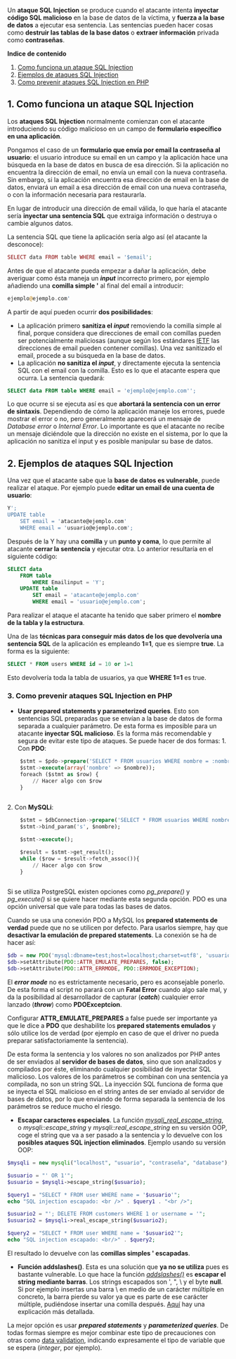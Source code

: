 Un **ataque SQL Injection** se produce cuando el atacante intenta **inyectar código SQL malicioso** en la base de datos de la víctima, y **fuerza a la base de datos** a ejecutar esa sentencia. Las sentencias pueden hacer cosas como **destruir las tablas de la base datos** o **extraer información** privada como **contraseñas**.

**Indice de contenido**

1.  [Como funciona un ataque SQL Injection](#id1)
2.  [Ejemplos de ataques SQL Injection](#id2)
3.  [Como prevenir ataques SQL Injection en PHP](#id3)

## 1. Como funciona un ataque SQL Injection <a name="id1"></a>

Los **ataques SQL Injection** normalmente comienzan con el atacante introduciendo su código malicioso en un campo de **formulario específico en una aplicación**.

Pongamos el caso de un **formulario que envía por email la contraseña al usuario**: el usuario introduce su email en un campo y la aplicación hace una búsqueda en la base de datos en busca de esa dirección. Si la aplicación no encuentra la dirección de email, no envía un email con la nueva contraseña. Sin embargo, si la aplicación encuentra esa dirección de email en la base de datos, enviará un email a esa dirección de email con una nueva contraseña, o con la información necesaria para restaurarla.

En lugar de introducir una dirección de email válida, lo que haría el atacante sería **inyectar una sentencia SQL** que extraiga información o destruya o cambie algunos datos.

La sentencia SQL que tiene la aplicación sería algo así (el atacante la desconoce):

```php
SELECT data FROM table WHERE email = '$email';
```

Antes de que el atacante pueda empezar a dañar la aplicación, debe averiguar como ésta maneja un _**input**_ incorrecto primero, por ejemplo añadiendo una **comilla simple '** al final del email a introducir:

```php
ejemplo@ejemplo.com'
```

A partir de aquí pueden ocurrir **dos posibilidades**:

*   La aplicación primero **sanitiza el _input_** removiendo la comilla simple al final, porque considera que direcciones de email con comillas pueden ser potencialmente maliciosas (aunque según los estándares [IETF](https://en.wikipedia.org/wiki/Internet_Standard) las direcciones de email pueden contener comillas). Una vez sanitizado el email, procede a su búsqueda en la base de datos.
*   La aplicación **no sanitiza el _input_**, y directamente ejecuta la sentencia SQL con el email con la comilla. Esto es lo que el atacante espera que ocurra. La sentencia quedará:

```sql
SELECT data FROM table WHERE email = 'ejemplo@ejemplo.com'';
```

Lo que ocurre si se ejecuta así es que **abortará la sentencia con un error de sintaxis**. Dependiendo de cómo la aplicación maneje los errores, puede mostrar el error o no, pero generalmente aparecerá un mensaje de _Database error_ o _Internal Error_. Lo importante es que el atacante no recibe un mensaje diciéndole que la dirección no existe en el sistema, por lo que la aplicación no sanitiza el input y es posible manipular su base de datos.

## 2. Ejemplos de ataques SQL Injection <a name="id2"></a>

Una vez que el atacante sabe que la **base de datos es vulnerable**, puede realizar el ataque. Por ejemplo puede **editar un email de una cuenta de usuario**:

```sql
Y';
UPDATE table
    SET email = 'atacante@ejemplo.com'
    WHERE email = 'usuario@ejemplo.com';
```

Después de la Y hay una **comilla** y un **punto y coma**, lo que permite al atacante **cerrar la sentencia** y ejecutar otra. Lo anterior resultaría en el siguiente código:

```sql
SELECT data
    FROM table
        WHERE Emailinput = 'Y';
    UPDATE table
        SET email = 'atacante@ejemplo.com'
        WHERE email = 'usuario@ejemplo.com';
```

Para realizar el ataque el atacante ha tenido que saber primero el **nombre de la tabla y la estructura**.

Una de las **técnicas para conseguir más datos de los que devolvería una sentencia SQL** de la aplicación es empleando **1=1**, que es siempre **true**. La forma es la siguiente:

```sql
SELECT * FROM users WHERE id = 10 or 1=1
```

Esto devolvería toda la tabla de usuarios, ya que **WHERE 1=1** es true. 

### 3. Como prevenir ataques SQL Injection en PHP

*   **Usar prepared statements y parameterized queries**. Esto son sentencias SQL preparadas que se envían a la base de datos de forma separada a cualquier parámetro. De esta forma es imposible para un atacante **inyectar SQL malicioso**. Es la forma más recomendable y segura de evitar este tipo de ataques. Se puede hacer de dos formas:
    1\. Con **PDO**:
   
```sql
    $stmt = $pdo->prepare('SELECT * FROM usuarios WHERE nombre = :nombre');
    $stmt->execute(array('nombre' => $nombre));
    foreach ($stmt as $row) {
        // Hacer algo con $row
    }
   
```

2\. Con **MySQLi**:
   
```sql
    $stmt = $dbConnection->prepare('SELECT * FROM usuarios WHERE nombre = ?');
    $stmt->bind_param('s', $nombre);

    $stmt->execute();

    $result = $stmt->get_result();
    while ($row = $result->fetch_assoc()){
        // Hacer algo con $row
    }
   
```

Si se utiliza PostgreSQL existen opciones como _pg_prepare()_ y _pg_execute()_ si se quiere hacer mediante esta segunda opción. PDO es una opción universal que vale para todas las bases de datos.

Cuando se usa una conexión PDO a MySQL los **prepared statements de verdad** puede que no se utilicen por defecto. Para usarlos siempre, hay que **desactivar la emulación de prepared statements**. La conexión se ha de hacer así:

```php
$db = new PDO('mysql:dbname=test;host=localhost;charset=utf8', 'usuario', 'contraseña');
$db->setAttribute(PDO::ATTR_EMULATE_PREPARES, false);
$db->setAttribute(PDO::ATTR_ERRMODE, PDO::ERRMODE_EXCEPTION);
```

El _**error mode**_ no es estrictamente necesario, pero es aconsejable ponerlo. De esta forma el script no parará con un **Fatal Error** cuando algo sale mal, y da la posibilidad al desarrollador de capturar (_**catch**_) cualquier error lanzado (_**throw**_) como **PDOExceptcion**.

Configurar **ATTR_EMULATE_PREPARES** a false puede ser importante ya que le dice a **PDO** que deshabilite los **prepared statements emulados** y sólo utilice los de verdad (por ejemplo en caso de que el driver no pueda preparar satisfactoriamente la sentencia).

De esta forma la sentencia y los valores no son analizados por PHP antes de ser enviados al **servidor de bases de datos**, sino que son analizados y compilados por éste, eliminando cualquier posibilidad de inyectar SQL malicioso. 
Los valores de los parámetros se combinan con una sentencia ya compilada, no son un string SQL. La inyección SQL funciona de forma que se inyecta el SQL malicioso en el string antes de ser enviado al servidor de bases de datos, por lo que enviando de forma separada la sentencia de los parámetros se reduce mucho el riesgo. 

*   **Escapar caracteres especiales**. La función [_mysqli_real_escape_string_](http://php.net/manual/en/mysqli.real-escape-string.php), o _mysqli::escape_string_ y _mysqli::real_escape_string_ en su versión OOP, coge el string que va a ser pasado a la sentencia y lo devuelve con los **posibles ataques SQL injection eliminados**. Ejemplo usando su versión OOP:
   
```php
$mysqli = new mysqli("localhost", "usuario", "contraseña", "database");

$usuario = "' OR 1'";
$usuario = $mysqli->escape_string($usuario);

$query1 = "SELECT * FROM user WHERE name = '$usuario'";
echo "SQL injection escapado: <br />" . $query1 . "<br />";

$usuario2 = "'; DELETE FROM customers WHERE 1 or username = '";
$usuario2 = $mysqli->real_escape_string($usuario2);

$query2 = "SELECT * FROM user WHERE name = '$usuario2'";
echo "SQL injection escapado: <br/>" . $query2; 
```

El resultado lo devuelve con las **comillas simples ' escapadas**.

*   **Función addslashes()**. Esta es una solución que **ya no se utiliza** pues es bastante vulnerable. Lo que hace la función [_addslashes()_](http://php.net/manual/es/function.addslashes.php) es **escapar el string mediante barras**. Los strings escapados son ', ", \ y el byte **null**. Si por ejemplo insertas una barra \ en medio de un carácter múltiple en concreto, la barra pierde su valor ya que es parte de ese carácter múltiple, pudiéndose insertar una comilla después. [Aquí](http://shiflett.org/blog/2006/jan/addslashes-versus-mysql-real-escape-string) hay una explicación más detallada.

La mejor opción es usar _**prepared statements**_ y _**parameterized queries**_. De todas formas siempre es mejor combinar este tipo de precauciones con otras como [data validation](http://diego.com.es/ataques-xss-cross-site-scripting-en-php#DataValidation), indicando expresamente el tipo de variable que se espera (_integer_, por ejemplo).
